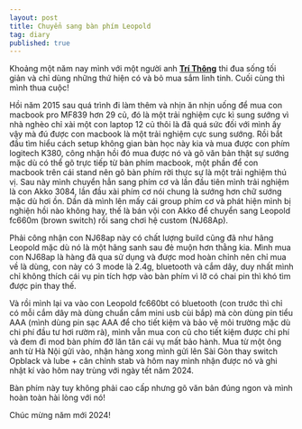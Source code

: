 ```yaml
---
layout: post
title: Chuyển sang bàn phím Leopold
tag: diary
published: true
---
```


Khoảng một năm nay mình với một người anh [**Trí Thông**](hithesun.com) thi đua sống tối giản và chỉ dùng những thứ hiện có và bỏ mua sắm linh tinh. Cuối cùng thì mình thua cuộc!

Hồi năm 2015 sau quá trình đi làm thêm và nhịn ăn nhịn uống để mua con macbook pro MF839 hơn 29 củ, đó là một trải nghiệm cực kì sung sướng vì nhà nghèo chỉ xài một con laptop 12 củ thôi là đã quá sức đối với mình ấy vậy mà đú được con macbook là một trải nghiệm cực sung sướng. Rồi bắt đầu tìm hiểu cách setup không gian bàn học này kia và mua được con phím logitech K380, công nhận hồi đó mua được nó và gõ văn bản thật sự sướng mặc dù có thể gõ trực tiếp từ bàn phím macbook, một phần để con macbook trên cái stand nên gõ bàn phím rời thực sự là một trải nghiệm thú vị. Sau này mình chuyển hẳn sang phím cơ và lần đầu tiên mình trải nghiệm là con Akko 3084, lần đầu xài phím cơ nói chung là sướng hơn chữ sướng mặc dù hơi ồn. Dần dà mình lên mấy cái group phím cơ và phát hiện mình bị nghiện hồi nào không hay, thế là bán vội con Akko để chuyển sang Leopold fc660m (brown switch) rồi sang chơi hệ custom (NJ68Ap). 

Phải công nhận con NJ68ap này có chất lượng build cũng đã như hãng Leopold mặc dù nó là một hãng sanh sau đẻ muộn hơn thằng kia. Mình mua con NJ68ap là hàng đã qua sử dụng và được mod hoàn chỉnh nên chỉ mua về là dùng, con này có 3 mode là 2.4g, bluetooth và cắm dây, duy nhất mình chỉ không thích cái vụ pin tích hợp vào bàn phím vì lỡ có chai pin thì khó tìm được pin thay thế.

Và rồi mình lại va vào con Leopold fc660bt có bluetooth (con trước thì chỉ có mỗi cắm dây mà dùng chuẩn cắm mini usb cùi bắp) mà còn dùng pin tiểu AAA (mình dùng pin sạc AAA để cho tiết kiệm và bảo vệ môi trường mặc dù chi phí đầu tư hơi rườm rà), mình vẫn mua con cũ cho tiết kiệm được chi phí và đem đi mod bàn phím đỡ lăn tăn cái vụ mất bảo hành. Mua từ một ông anh từ Hà Nội gửi vào, nhận hàng xong mình gửi lên Sài Gòn thay switch Opblack và lube + cân chỉnh stab và hôm nay mình nhận được nó và ghi nhật kí vào hôm nay trùng với ngày tết năm 2024.

Bàn phím này tuy không phải cao cấp nhưng gõ văn bản đúng ngon và mình hoàn toàn hài lòng với nó!

Chúc mừng năm mới 2024!
